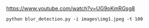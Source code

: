 https://www.youtube.com/watch?v=UG9oKmRGsg8

```
python blur_detection.py -i images\img1.jpeg -t 100
```
